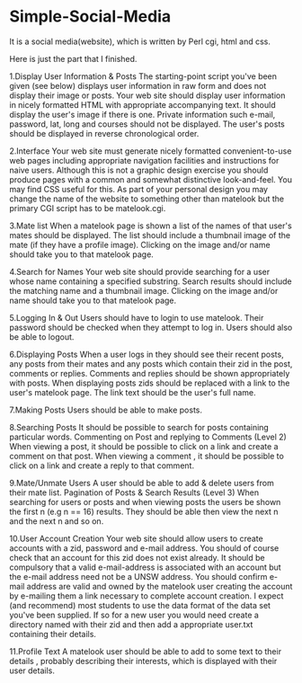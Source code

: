 # Simple-Social-Media
It is a social media(website), which is written by Perl cgi, html and css.

Here is just the part that I finished.

1.Display User Information & Posts
The starting-point script you've been given (see below) displays user information in raw form and does not display their image or posts.
Your web site should display user information in nicely formatted HTML with appropriate accompanying text. It should display the user's image if there is one.
Private information such e-mail, password, lat, long and courses should not be displayed.
The user's posts should be displayed in reverse chronological order.

2.Interface
Your web site must generate nicely formatted convenient-to-use web pages including appropriate navigation facilities and instructions for naive users. Although this is not a graphic design exercise you should produce pages with a common and somewhat distinctive look-and-feel. You may find CSS useful for this.
As part of your personal design you may change the name of the website to something other than matelook but the primary CGI script has to be matelook.cgi.

3.Mate list
When a matelook page is shown a list of the names of that user's mates should be displayed.
The list should include a thumbnail image of the mate (if they have a profile image).
Clicking on the image and/or name should take you to that matelook page.


4.Search for Names
Your web site should provide searching for a user whose name containing a specified substring. Search results should include the matching name and a thumbnail image. Clicking on the image and/or name should take you to that matelook page.

5.Logging In & Out
Users should have to login to use matelook.
Their password should be checked when they attempt to log in.
Users should also be able to logout.

6.Displaying Posts
When a user logs in they should see their recent posts, any posts from their mates and any posts which contain their zid in the post, comments or replies.
Comments and replies should be shown appropriately with posts.
When displaying posts zids should be replaced with a link to the user's matelook page. The link text should be the user's full name.

7.Making Posts
Users should be able to make posts.

8.Searching Posts
It should be possible to search for posts containing particular words.
Commenting on Post and replying to Comments (Level 2)
When viewing a post, it should be possible to click on a link and create a comment on that post. When viewing a comment , it should be possible to click on a link and create a reply to that comment.

9.Mate/Unmate Users
A user should be able to add & delete users from their mate list.
Pagination of Posts & Search Results (Level 3)
When searching for users or posts and when viewing posts the users be shown the first n (e.g n == 16) results. They should be able then view the next n and the next n and so on.

10.User Account Creation
Your web site should allow users to create accounts with a zid, password and e-mail address. You should of course check that an account for this zid does not exist already. It should be compulsory that a valid e-mail-address is associated with an account but the e-mail address need not be a UNSW address.
You should confirm e-mail address are valid and owned by the matelook user creating the account by e-mailing them a link necessary to complete account creation.
I expect (and recommend) most students to use the data format of the data set you've been supplied. If so for a new user you would need create a directory named with their zid and then add a appropriate user.txt containing their details.


11.Profile Text
A matelook user should be able to add to some text to their details , probably describing their interests, which is displayed with their user details.
